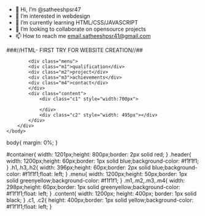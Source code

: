 - 👋 Hi, I’m @satheeshpsr47
- 👀 I’m interested in webdesign
- 🌱 I’m currently learning HTML/CSS/JAVASCRIPT
- 💞️ I’m looking to collaborate on opensource projects
- 📫 How to reach me email.satheeshpsr41@gmail.com

<!---
satheeshpsr47/satheeshpsr47 is a ✨ special ✨ repository because its `README.md` (this file) appears on your GitHub profile.
You can click the Preview link to take a look at your changes.
--->

###//HTML- FIRST TRY FOR WEBSITE CREATION//##

<html lang="en">
    <head>
        <link rel="preconnect" href="https://fonts.googleapis.com">
<link rel="preconnect" href="https://fonts.gstatic.com" crossorigin>
<link href="https://fonts.googleapis.com/css2?family=Open+Sans:wght@300&display=swap" rel="stylesheet">
        <link rel="stylesheet" href="style.css">
    </head>
    <body>
        <div id="container">
            <div class="header">
                <div class="h1"></div>
                <div class="h2"></div>
                <div class="h3"></div>
            </div>

        
            <div class="menu">
            <div class="m1">qualification</div>
            <div class="m2">project</div>
            <div class="m3">achievements</div>
            <div class="m4">contact</div>
            </div>
            <div class="content">
                <div class="c1" style="width:700px">

                </div>
                <div class="c2" style="width: 495px"></div>
            </div>
        </div>
    </body>

</html>
body{
    margin: 0%;
}

#container{
    width: 1201px;height: 800px;border: 2px solid red;
}
.header{
    width: 1200px;height: 60px;border: 1px solid blue;background-color: #f1f1f1;
}
.h1,.h3,.h2{
    width: 396px;height: 60px;border: 2px solid blue;background-color: #f1f1f1;float: left;
}
.menu{
    width: 1200px;height: 50px;border: 1px solid greenyellow;background-color: #f1f1f1;
}
.m1,.m2,.m3,.m4{
    width: 298px;height: 60px;border: 1px solid greenyellow;background-color: #f1f1f1;float: left;
}
.content{
    width: 1200px;
    height: 400px;
    border: 1px solid black;
}
.c1, .c2{
    height: 400px;border: 1px solid yellow;background-color: #f1f1f1;float: left;
}

